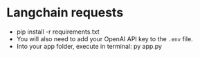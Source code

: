 # Langchain requests
* pip install -r requirements.txt
* You will also need to add your OpenAI API key to the `.env` file.
* Into your app folder, execute in terminal: py app.py


